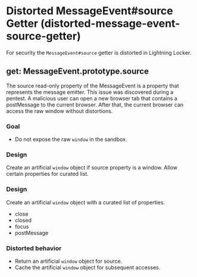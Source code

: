 # Distorted MessageEvent#source Getter (distorted-message-event-source-getter)

For security the `MessageEvent#source` getter is distorted in Lightning Locker.

<!-- START generated embed: @locker/distortion/src/MessageEvent/docs/source-getter.md -->
## get: MessageEvent.prototype.source

The source read-only property of the MessageEvent is a property that represents
the message emitter. This issue was discovered during a pentest. A malicious user
can open a new browser tab that contains a postMessage to the current browser. 
After that, the current browser can access the raw window without distortions.

### Goal

- Do not expose the raw `window` in the sandbox.

### Design

Create an artificial `window` object if source property is a window.
Allow certain properties for curated list.

### Design

Create an artificial `window` object with a curated list of properties.
  - close
  - closed
  - focus
  - postMessage

### Distorted behavior
- Return an artificial `window` object for source.
- Cache the artificial `window` object for subsequent accesses.
<!-- END generated embed please keep comment here to allow auto update -->
